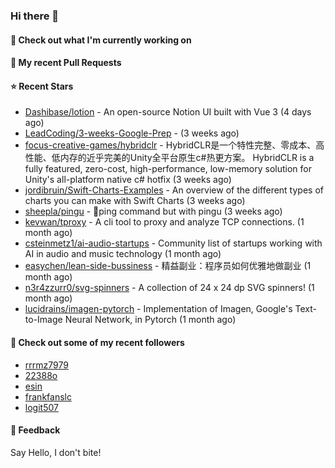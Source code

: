 ### Hi there 👋

#### 👷 Check out what I'm currently working on

#### 🔨 My recent Pull Requests


#### ⭐ Recent Stars

- [Dashibase/lotion](https://github.com/Dashibase/lotion) - An open-source Notion UI built with Vue 3  (4 days ago)
- [LeadCoding/3-weeks-Google-Prep](https://github.com/LeadCoding/3-weeks-Google-Prep) -  (3 weeks ago)
- [focus-creative-games/hybridclr](https://github.com/focus-creative-games/hybridclr) - HybridCLR是一个特性完整、零成本、高性能、低内存的近乎完美的Unity全平台原生c#热更方案。 HybridCLR is a fully featured, zero-cost, high-performance, low-memory solution for Unity&#39;s all-platform native c# hotfix (3 weeks ago)
- [jordibruin/Swift-Charts-Examples](https://github.com/jordibruin/Swift-Charts-Examples) - An overview of the different types of charts you can make with Swift Charts (3 weeks ago)
- [sheepla/pingu](https://github.com/sheepla/pingu) - 🐧ping command but with pingu (3 weeks ago)
- [kevwan/tproxy](https://github.com/kevwan/tproxy) - A cli tool to proxy and analyze TCP connections. (1 month ago)
- [csteinmetz1/ai-audio-startups](https://github.com/csteinmetz1/ai-audio-startups) - Community list of startups working with AI in audio and music technology (1 month ago)
- [easychen/lean-side-bussiness](https://github.com/easychen/lean-side-bussiness) - 精益副业：程序员如何优雅地做副业 (1 month ago)
- [n3r4zzurr0/svg-spinners](https://github.com/n3r4zzurr0/svg-spinners) - A collection of 24 x 24 dp SVG spinners! (1 month ago)
- [lucidrains/imagen-pytorch](https://github.com/lucidrains/imagen-pytorch) - Implementation of Imagen, Google&#39;s Text-to-Image Neural Network, in Pytorch (1 month ago)

#### 👯 Check out some of my recent followers

- [rrrmz7979](https://github.com/rrrmz7979)
- [22388o](https://github.com/22388o)
- [esin](https://github.com/esin)
- [frankfanslc](https://github.com/frankfanslc)
- [logit507](https://github.com/logit507)

#### 💬 Feedback

Say Hello, I don't bite!